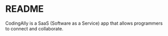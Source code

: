 # README

CodingAlly is a SaaS (Software as a Service) app that allows programmers to connect and collaborate.